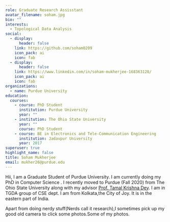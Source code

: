 ```yaml
---
role: Graduate Research Assisstant
avatar_filename: soham.jpg
bio: ""
interests:
  - Topological Data Analysis
social:
  - display:
      header: false
    link: https://github.com/soham0209
    icon_pack: ai
    icon: fab
  - display:
      header: false
    link: https://www.linkedin.com/in/soham-mukherjee-168363128/
    icon_pack: ai
    icon: fab
organizations:
  - name: Purdue University
education:
  courses:
    - course: PhD Student
      institution: Purdue University
      year: ""
    - institution: The Ohio State University
      year: ""
      course: PhD Student
    - course: BE in Electronics and Tele-Communication Engineering
      institution: Jadavpur University
      year: 2017
superuser: true
highlight_name: false
title: Soham Mukherjee
email: mukher26@purdue.edu
---
```

 Hii, I am a Graduate Student of Purdue University. I am currently doing my PhD in Computer Science . I recently moved to Purdue (Fall 2020) from The Ohio State University along with my advisor <a href="https://www.cs.purdue.edu/homes/tamaldey/" target="_blank">Prof. Tamal Krishna Dey</a>. I am in TGDA group of CSE dept. I am from Kolkata,the City of Joy. It is in the eastern part of India.</p>
<p> Apart from doing nerdy stuff(Nerds call it research),I sometimes pick up my good old camera to click some photos.Some of my photos.